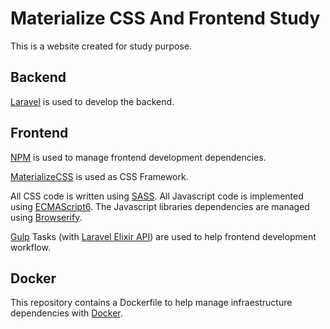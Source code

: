 # Materialize CSS And Frontend Study

This is a website created for study purpose.

## Backend

[Laravel](https://laravel.com/) is used to develop the backend.

## Frontend

[NPM](https://www.npmjs.com/) is used to manage frontend development dependencies.

[MaterializeCSS](http://materializecss.com/) is used as CSS Framework.

All CSS code is written using [SASS](http://sass-lang.com/).
All Javascript code is implemented using [ECMAScript6](http://es6-features.org/). 
The Javascript libraries dependencies are managed using [Browserify](http://browserify.org/).

[Gulp](http://gulpjs.com/) Tasks (with [Laravel Elixir API](https://github.com/laravel/elixir)) are used to help frontend development workflow. 

## Docker

This repository contains a Dockerfile to help manage infraestructure dependencies with [Docker](https://www.docker.com/).